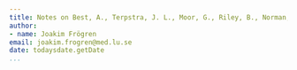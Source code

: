 ```yaml
---
title: Notes on Best, A., Terpstra, J. L., Moor, G., Riley, B., Norman, C. D., & Glasgow, R. E. (2009) - Building knowledge integration systems for evidence-informed decisions
author:
- name: Joakim Frögren
email: joakim.frogren@med.lu.se
date: todaysdate.getDate
...
```

